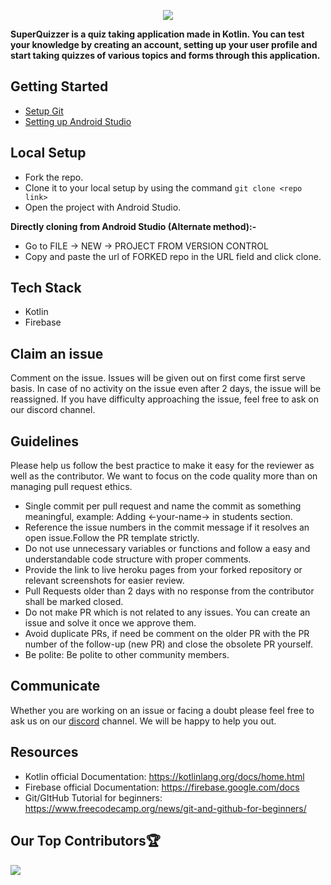<p align="center" width="100%">
<img src="https://user-images.githubusercontent.com/97402494/207168649-0dc62762-69ea-4c94-a929-18dad6113796.png">




**SuperQuizzer is a quiz taking application made in Kotlin. You can test your knowledge by creating an account, setting up your user profile  and start taking quizzes of various topics and forms  through this  application.**</p>

## Getting Started

- [Setup Git](https://git-scm.com/downloads)
- [Setting up Android Studio](https://developer.android.com/studio/install)

## Local Setup

- Fork the repo.
- Clone it to your local setup by using the command `git clone <repo link>`
- Open the project with Android Studio.

 **Directly cloning from Android Studio (Alternate method):-**

- Go to FILE -> NEW -> PROJECT FROM VERSION CONTROL
- Copy and paste the url of FORKED repo in the URL field and click clone.

## Tech Stack 
* Kotlin
* Firebase

## Claim an issue
Comment on the issue. Issues will be given out on first come first serve basis. In case of no activity on the issue even after 2 days, the issue will be reassigned. If you have difficulty approaching the issue, feel free to ask on our discord channel.

## Guidelines

Please help us follow the best practice to make it easy for the reviewer as well as the contributor. We want to focus on the code quality more than on managing pull request ethics.
- Single commit per pull request and name the commit as something meaningful, example: Adding <-your-name-> in students section.
- Reference the issue numbers in the commit message if it resolves an open issue.Follow the PR template strictly.
- Do not use unnecessary variables or functions and follow a easy and understandable code structure with proper comments.
- Provide the link to live heroku pages from your forked repository or relevant screenshots for easier review.
- Pull Requests older than 2 days with no response from the contributor shall be marked closed.
- Do not make PR which is not related to any issues. You can create an issue and solve it once we approve them.
- Avoid duplicate PRs, if need be comment on the older PR with the PR number of the follow-up (new PR) and close the obsolete PR yourself.
- Be polite: Be polite to other community members.

## Communicate

Whether you are working on an issue or facing a doubt please feel free to ask us on our [discord](https://discord.gg/9McHvjbz) channel. We will be happy to help you out. 

## Resources

- Kotlin official Documentation: https://kotlinlang.org/docs/home.html
- Firebase official Documentation: https://firebase.google.com/docs
- Git/GItHub Tutorial for beginners: https://www.freecodecamp.org/news/git-and-github-for-beginners/

## Our Top Contributors🏆

<a href="https://github.com/opencodeiiita/SuperQuizzer/graphs/contributors">
  <img src="https://contrib.rocks/image?repo=opencodeiiita/SuperQuizzer" />
</a>
